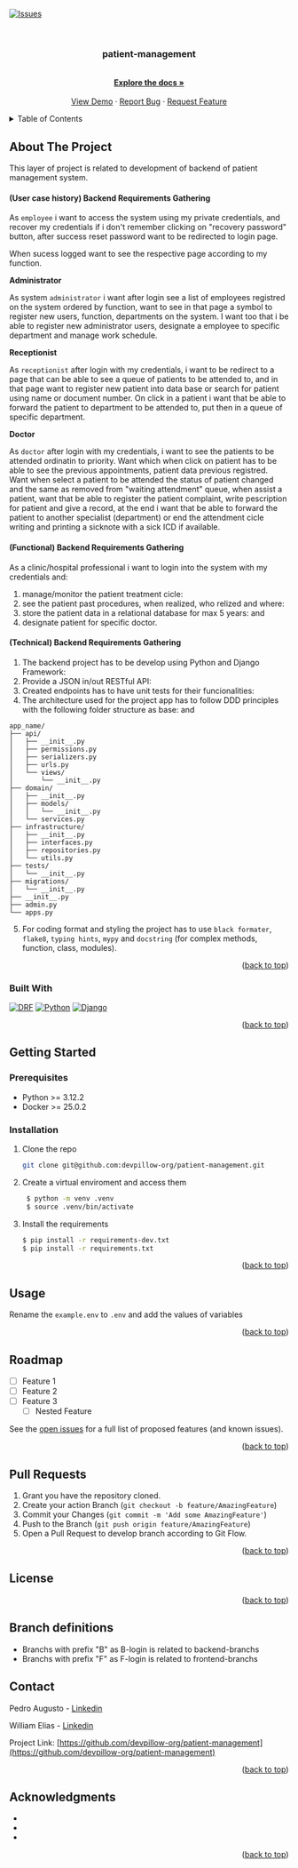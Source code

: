 <!-- Improved compatibility of back to top link: See: https://github.com/othneildrew/Best-README-Template/pull/73 -->
<a name="readme-top"></a>

[![Issues][issues-shield]][issues-url]

<!-- PROJECT LOGO -->
<br />
<div align="center">
  <a href="https://github.com/devpillow-org/patient-management">
    <!-- <img src="images/logo.png" alt="Logo" width="80" height="80"> -->
  </a>

<h3 align="center">patient-management</h3>


  <p align="center">
    <br />
    <a href="https://github.com/devpillow-org/patient-management"><strong>Explore the docs »</strong></a>
    <br />
    <br />
    <a href="https://github.com/devpillow-org/patient-management">View Demo</a>
    ·
    <a href="https://github.com/devpillow-org/patient-management/issues">Report Bug</a>
    ·
    <a href="https://github.com/devpillow-org/patient-management/issues">Request Feature</a>
  </p>
</div>



<!-- TABLE OF CONTENTS -->
<details>
  <summary>Table of Contents</summary>
  <ol>
    <li>
      <a href="#about-the-project">About The Project</a>
      <ul>
        <li><a href="#built-with">Built With</a></li>
      </ul>
    </li>
    <li>
      <a href="#getting-started">Getting Started</a>
      <ul>
        <li><a href="#prerequisites">Prerequisites</a></li>
        <li><a href="#installation">Installation</a></li>
      </ul>
    </li>
    <li><a href="#usage">Usage</a></li>
    <li><a href="#roadmap">Roadmap</a></li>
    <li><a href="#pull-requests">Pull Request</a></li>
    <li><a href="#license">License</a></li>
    <li><a href="#contact">Contact</a></li>
    <li><a href="#acknowledgments">Acknowledgments</a></li>
  </ol>
</details>



<!-- ABOUT THE PROJECT -->
## About The Project
This layer of project is related to development of backend of patient management system.


#### (User case history) Backend Requirements Gathering

As `employee` i want to access the system using my private credentials, and recover my credentials if i don't remember clicking on "recovery password" button, after success reset password want to be redirected to login page.

When sucess logged want to see the respective page according to my function.

**Administrator**

As system `administrator` i want after login see a list of employees registred on the system ordered by function, want to see in that page a symbol to register new users, function, departments on the system. I want too that i be able to register new administrator users, designate a employee to specific department and manage work schedule.


**Receptionist**

As `receptionist` after login with my credentials, i want to be redirect to a page that can be able to see a queue of patients to be attended to, and in that page want to register new patient into data base or search for patient using name or document number. On click in a patient i want that be able to forward the patient to department to be attended to, put then in a queue of specific department.


**Doctor**

As `doctor` after login with my credentials, i want to see the patients to be attended ordinatin to priority. Want which when click on patient has to be able to see the previous appointments, patient data previous registred. Want when select a patient to be attended the status of patient changed and the same as removed from "waiting attendment" queue, when assist a patient, want that be able to register the patient complaint, write pescription for patient and give a record,  at the end i want that be able to forward the patient to another specialist (department) or end the attendment cicle writing and printing a sicknote with a sick ICD if available.


#### (Functional) Backend Requirements Gathering

As a clinic/hospital professional i want to login into the system with my credentials and:
1. manage/monitor the patient treatment cicle:
2. see the patient past procedures, when realized, who relized and where:
3. store the patient data in a relational database for max 5 years: and
4. designate patient for specific doctor.

#### (Technical) Backend Requirements Gathering
1. The backend project has to be develop using Python and Django Framework:
2. Provide a JSON in/out RESTful API:
3. Created endpoints has to have unit tests for their funcionalities:
4. The architecture used for the project app has to follow DDD principles with the following folder structure as base: and
  ```
  app_name/
  ├── api/
  │   ├── __init__.py
  │   ├── permissions.py
  │   ├── serializers.py
  │   ├── urls.py
  │   └── views/
  │       └── __init__.py
  ├── domain/
  │   ├── __init__.py
  │   ├── models/
  │   │   └── __init__.py
  │   └── services.py
  ├── infrastructure/
  │   ├── __init__.py
  │   ├── interfaces.py
  │   ├── repositories.py
  │   └── utils.py
  ├── tests/
  │   └── __init__.py
  ├── migrations/
  │   └── __init__.py
  ├── __init__.py
  ├── admin.py
  └── apps.py
  ```
  5. For coding format and styling the project has to use `black formater`, `flake8`, `typing hints`, `mypy` and `docstring` (for complex methods, function, class, modules).


<p align="right">(<a href="#readme-top">back to top</a>)</p>



### Built With

[![DRF][Django REST framework]][DRF-url] [![Python][Python.py]][Python-url] [![Django][Django]][Django-url]


<p align="right">(<a href="#readme-top">back to top</a>)</p>



<!-- GETTING STARTED -->
## Getting Started



### Prerequisites

* Python >= 3.12.2
* Docker >= 25.0.2

### Installation

1. Clone the repo
   ```sh
   git clone git@github.com:devpillow-org/patient-management.git
   ```
2. Create a virtual enviroment and access them
   ```sh
    $ python -m venv .venv
    $ source .venv/bin/activate
   ```
3. Install the requirements
   ```sh
   $ pip install -r requirements-dev.txt
   $ pip install -r requirements.txt
   ```


<p align="right">(<a href="#readme-top">back to top</a>)</p>



<!-- USAGE EXAMPLES -->
## Usage

Rename the `example.env` to `.env` and add the values of variables



<p align="right">(<a href="#readme-top">back to top</a>)</p>



<!-- ROADMAP -->
## Roadmap

- [ ] Feature 1
- [ ] Feature 2
- [ ] Feature 3
    - [ ] Nested Feature

See the [open issues](https://github.com/devpillow-org/patient-management/issues) for a full list of proposed features (and known issues).

<p align="right">(<a href="#readme-top">back to top</a>)</p>



<!-- CONTRIBUTING -->
## Pull Requests

1. Grant you have the repository cloned.
2. Create your action Branch (`git checkout -b feature/AmazingFeature`)
3. Commit your Changes (`git commit -m 'Add some AmazingFeature'`)
4. Push to the Branch (`git push origin feature/AmazingFeature`)
5. Open a Pull Request to develop branch according to Git Flow.

<p align="right">(<a href="#readme-top">back to top</a>)</p>



<!-- LICENSE -->
## License



<p align="right">(<a href="#readme-top">back to top</a>)</p>


## Branch definitions

- Branchs with prefix "B" as B-login is related to backend-branchs
- Branchs with prefix "F" as F-login is related to frontend-branchs



<!-- CONTACT -->
## Contact

Pedro Augusto - [Linkedin](https://www.linkedin.com/in/pedro-augusto-b445b019b/)

William Elias - [Linkedin](https://www.linkedin.com/in/william-a-101694102/)

Project Link: [https://github.com/devpillow-org/patient-management](https://github.com/devpillow-org/patient-management)

<p align="right">(<a href="#readme-top">back to top</a>)</p>



<!-- ACKNOWLEDGMENTS -->
## Acknowledgments

* []()
* []()
* []()

<p align="right">(<a href="#readme-top">back to top</a>)</p>



<!-- MARKDOWN LINKS & IMAGES -->
<!-- https://www.markdownguide.org/basic-syntax/#reference-style-links -->
[Django REST framework]: https://img.shields.io/badge/DJANGO-REST-ff1709?style=for-the-badge&logo=django&logoColor=white&color=ff1709&labelColor=gray
[DRF-url]: https://www.django-rest-framework.org/

[Python.py]: https://img.shields.io/badge/python-3670A0?style=for-the-badge&logo=python&logoColor=white&color=4FC08D&labelColor=gray
[Python-url]: https://www.python.org/

[Django]: https://img.shields.io/badge/django-%23092E20.svg?style=for-the-badge&logo=django&logoColor=white&labelColor=gray
[Django-url]: https://www.djangoproject.com/


[issues-shield]: https://img.shields.io/github/issues/devpillow-org/patient-management?style=for-the-badge
[issues-url]: https://github.com/devpillow-org/patient-management/issues